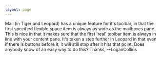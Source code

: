 ```yaml
---
layout: page
---
```


Mail (in Tiger and Leopard) has a unique feature for it's toolbar, in that the first specified flexible space item is always as wide as the mailboxes pane. This is nice in that it makes sure that the first 'real' toolbar item is always in line with your content pane. It's taken a step further in Leopard in that even if there is buttons before it, it will still stop after it hits that point. Does anybody know of an easy way to do this? Thanks, --LoganCollins
